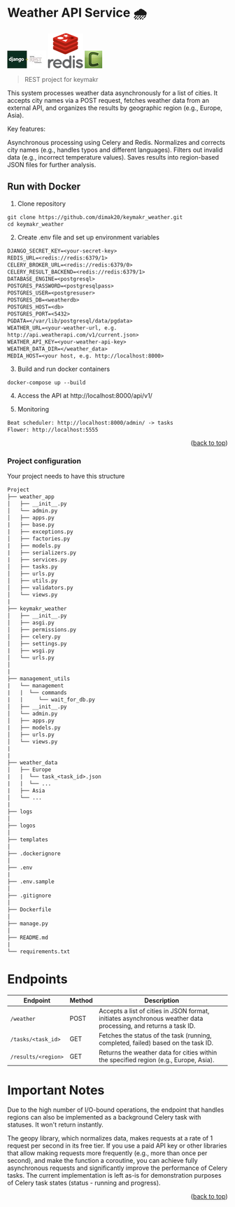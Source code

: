 # Weather API Service 🌧️

<a id="readme-top"></a>

![Django DRF Logo](logos/django-rest.jpg)
![Redis Logo](logos/redis-image.svg)
![Celery Logo](logos/celery.png)

> REST project for keymakr

This system processes weather data asynchronously for a list of cities. It accepts city names via a POST request, fetches weather data from an external API, and organizes the results by geographic region (e.g., Europe, Asia).

Key features:

Asynchronous processing using Celery and Redis.
Normalizes and corrects city names (e.g., handles typos and different languages).
Filters out invalid data (e.g., incorrect temperature values).
Saves results into region-based JSON files for further analysis.

## Run with Docker

1. Clone repository  
```shell
git clone https://github.com/dimak20/keymakr_weather.git
cd keymakr_weather
```
2. Create .env file and set up environment variables
```shell
DJANGO_SECRET_KEY=<your-secret-key>
REDIS_URL=<redis://redis:6379/1>
CELERY_BROKER_URL=<redis://redis:6379/0>
CELERY_RESULT_BACKEND=<redis://redis:6379/1>
DATABASE_ENGINE=<postgresql>
POSTGRES_PASSWORD=<postgresqlpass>
POSTGRES_USER=<postgresuser>
POSTGRES_DB=<weatherdb>
POSTGRES_HOST=<db>
POSTGRES_PORT=<5432>
PGDATA=</var/lib/postgresql/data/pgdata>
WEATHER_URL=<your-weather-url, e.g. http://api.weatherapi.com/v1/current.json>
WEATHER_API_KEY=<your-weather-api-key>
WEATHER_DATA_DIR=</weather_data>
MEDIA_HOST=<your host, e.g. http://localhost:8000>
```

3. Build and run docker containers 


```shell
docker-compose up --build
```

4. Access the API at http://localhost:8000/api/v1/


5. Monitoring
```shell
Beat scheduler: http://localhost:8000/admin/ -> tasks
Flower: http://localhost:5555
```

<p align="right">(<a href="#readme-top">back to top</a>)</p>

### Project configuration

Your project needs to have this structure


```plaintext
Project
├── weather_app
│   ├── __init__.py
│   └── admin.py
│   ├── apps.py
|   ├── base.py
|   ├── exceptions.py
│   ├── factories.py
|   ├── models.py
|   ├── serializers.py
|   ├── services.py
│   ├── tasks.py
│   ├── urls.py
│   ├── utils.py
│   ├── validators.py
│   └── views.py
|
├── keymakr_weather
│   ├── __init__.py
│   ├── asgi.py
│   ├── permissions.py
│   ├── celery.py
│   ├── settings.py
|   ├── wsgi.py
│   └── urls.py
│
|
├── management_utils
|   └── management
|   |  └── commands
|   |     └── wait_for_db.py
│   ├── __init__.py
│   └── admin.py
│   ├── apps.py
|   ├── models.py
│   ├── urls.py
│   └── views.py
|
|
├── weather_data
│   ├── Europe
|   |  └── task_<task_id>.json
|   |  └── ...
|   ├── Asia
│   └── ...
|   
├── logs
│   
├── logos
│   
├── templates
│
├── .dockerignore
│
├── .env
|
├── .env.sample
│
├── .gitignore
│
├── Dockerfile
│
├── manage.py
│
├── README.md
|
└── requirements.txt
```
# Endpoints

| **Endpoint**            | **Method** | **Description**                                                                                          |
|-------------------------|------------|----------------------------------------------------------------------------------------------------------|
| `/weather`              | POST       | Accepts a list of cities in JSON format, initiates asynchronous weather data processing, and returns a task ID. |
| `/tasks/<task_id>`      | GET        | Fetches the status of the task (running, completed, failed) based on the task ID.                         |
| `/results/<region>`     | GET        | Returns the weather data for cities within the specified region (e.g., Europe, Asia).                     |

# Important Notes

Due to the high number of I/O-bound operations, the endpoint that handles regions can also be implemented as a background Celery task with statuses. It won't return instantly.

The geopy library, which normalizes data, makes requests at a rate of 1 request per second in its free tier. If you use a paid API key or other libraries that allow making requests more frequently (e.g., more than once per second), and make the function a coroutine, you can achieve fully asynchronous requests and significantly improve the performance of Celery tasks. The current implementation is left as-is for demonstration purposes of Celery task states (status - running and progress).


<p align="right">(<a href="#readme-top">back to top</a>)</p>
